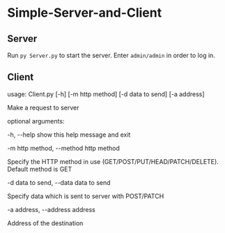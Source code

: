 # Simple-Server-and-Client

## Server

Run ```py Server.py``` to start the server. Enter ```admin/admin``` in order to log in.

## Client

usage: Client.py [-h] [-m http method] [-d data to send] [-a address]

Make a request to server

optional arguments:

  -h, --help            show this help message and exit
  
  -m http method, --method http method   
   
   Specify the HTTP method in use (GET/POST/PUT/HEAD/PATCH/DELETE). Default method is GET
   
  -d data to send, --data data to send
  
  Specify data which is sent to server with POST/PATCH
  
  -a address, --address address
  
  Address of the destination
